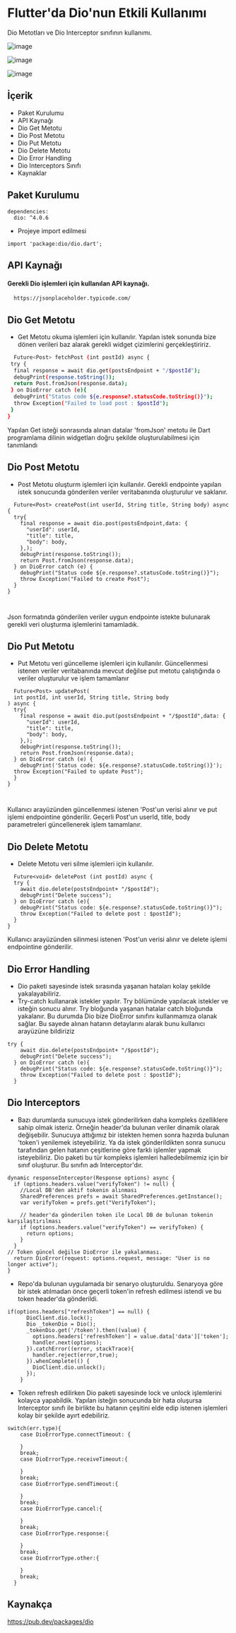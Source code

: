
# Flutter'da Dio'nun Etkili Kullanımı

Dio Metotları ve Dio Interceptor sınıfının kullanımı.

![image]([https://storage.cloud.google.com/githubzeministanbul/Ekran%20Resmi%202022-09-07%2023.47.44.png](https://00f74ba44b62912ba01dccabeeefe9d8533b370f12-apidata.googleusercontent.com/download/storage/v1/b/githubzeministanbul/o/Ekran%20Resmi%202022-09-07%2023.47.44.png?jk=AFshE3WhEsDeI8wvKBc3L6Vx8KLDDxKnnaMTDnCYnbXNZYFbImLLyw-n19-4B9eAKB--XCchecsN6vvksGQsZfWNKOUOrrcSaOuZ6sVGW3M2TEnqc2HYHiC7ZT_d4SXiiSkImCGKI0lgoVjDeLgDvejI7FXrqpjMYuRGGXg7I4WtpRj5KPBpwue0fPl3BT6JEceCFc_sRaPg7AhOrrNVWz3_0o98oT_MYcEAFWFLbXuLI_1ZjOe_jotx5Z-eP6FmJR02ZEbtF03YAHEijklbz3P3DWpmCgbSWWmvYdGDkbJAYBE7zpRhw3bVc2ZAXLYcI3PqBQUPuwpEK3_jjf7ylupCH93NU_kHfeMag5_T7qOVTvJW3Xsl8Ag6V6JQZ9tBPd3lipCoGb6umvIRgIRPj8bdMBJhB0eIbP0j_MsztOemmcKGfg6xLLiLuS-dz7eRCta-gi-VuRGfYJPC79QBY2fgPClzrgtBoj14kTn6I_JiZBk0tmNJJkDGMEA-WThiVDYADJIyBntXQtEaYZ6bYCcH8acSOW6al7uwYVfeHyovq1vKeZsCJe2pzKGB-lL4HepbNYplyEp57qZHppJo2JVhp5tjCRe_a8LW_q3K_3rR4OpEAHHUdyBX4TsVHFtPDiCwq1DszJGGS5ZZ561tQiK5JjXUc7CxAkDxICKlp-MuphJbmXtiBsYiwgUhuwEmkhwy8UVvPl0Q_YLY0V46isA2RhDXrH7LCcQs5Xe46X9rJVasRwlHWpiCsYY_0DlOHHLiItnTsREoZi2uBY-uOOwbyNx1O4yRF47DcqwxgMwsLaCHrQRZ-FcwpnrWxjTTeksnfzUvS6ztOmagQtAXNBAVDSdkI7WDdRHpFW5UNV_KLN509TuzaaqMY9zXeq6ChAVjFZ4z-3vC3C1cUAWRzQFECYRIXCbAAryTPS_yemkEGE8SV9vQN4eJb13uaafkyR9rweIsKOPY2FvNEBv0WC7YXxqQhN14JoH3SrH5-MRHiJLFAesj0ygHV_yJvhWtBjzdqts_cVj1u-gY_vutPo7Fvw&isca=1))


![image](https://storage.cloud.google.com/githubzeministanbul/Ekran%20Resmi%202022-09-07%2023.48.04.png)

![image](https://storage.cloud.google.com/githubzeministanbul/Ekran%20Resmi%202022-09-07%2023.48.21.png)


## İçerik


- Paket Kurulumu
- API Kaynağı
- Dio Get Metotu
- Dio Post Metotu
- Dio Put Metotu
- Dio Delete Metotu
- Dio Error Handling
- Dio Interceptors Sınıfı
- Kaynaklar

## Paket Kurulumu

```
dependencies:
  dio: ^4.0.6
```

- Projeye import edilmesi

```
import 'package:dio/dio.dart';

```
  

## API Kaynağı

#### Gerekli Dio işlemleri için kullanılan API kaynağı.



```http
  https://jsonplaceholder.typicode.com/
```





  

## Dio Get Metotu

- Get Metotu okuma işlemleri için kullanılır. Yapılan istek sonunda bize dönen verileri baz alarak gerekli widget çizimlerini gerçekleştiririz.


  


```bash
  Future<Post> fetchPost (int postId) async {
 try {
  final response = await dio.get(postsEndpoint + "/$postId");
  debugPrint(response.toString());
  return Post.fromJson(response.data);
 } on DioError catch (e){
  debugPrint("Status code ${e.response?.statusCode.toString()}");
  throw Exception("Failed to load post : $postId");
 }
}
```

  

Yapılan Get isteği sonrasında alınan datalar 'fromJson' metotu ile Dart programlama dilinin widgetları doğru şekilde oluşturulabilmesi için tanımlandı

## Dio Post Metotu

- Post Metotu oluşturm işlemleri için kullanılır. Gerekli endpointe yapılan istek sonucunda gönderilen veriler veritabanında oluşturulur ve saklanır.




```
  Future<Post> createPost(int userId, String title, String body) async {
  try{
    final response = await dio.post(postsEndpoint,data: {
      "userId": userId,
      "title": title,
      "body": body,
    },);
    debugPrint(response.toString());
    return Post.fromJson(response.data);
  } on DioError catch (e) {
    debugPrint("Status code ${e.response?.statusCode.toString()}");
    throw Exception("Failed to create Post");
  }
}
  
  
```

Json formatında gönderilen veriler uygun endpointe istekte bulunarak gerekli veri oluşturma işlemlerini tamamladık.




## Dio Put Metotu

- Put Metotu veri güncelleme işlemleri için kullanılır. Güncellenmesi istenen veriler veritabanında mevcut değilse put metotu çalıştığında o veriler oluşturulur ve işlem tamamlanır




```
  Future<Post> updatePost(
  int postId, int userId, String title, String body
) async {
  try{
    final response = await dio.put(postsEndpoint + "/$postId",data: {
      "userId": userId,
      "title": title,
      "body": body,
    },);
    debugPrint(response.toString());
    return Post.fromJson(response.data);
  } on DioError catch (e) {
    debugPrint('Status code: ${e.response?.statusCode.toString()}');
  throw Exception("Failed to update Post");
  }
}
  
  
```

Kullanıcı arayüzünden güncellenmesi istenen 'Post'un verisi alınır ve put işlemi endpointine gönderilir. Geçerli Post'un userId, title, body parametreleri güncellenerek işlem tamamlanır.



## Dio Delete Metotu

- Delete Metotu veri silme işlemleri için kullanılır. 




```
  Future<void> deletePost (int postId) async {
  try {
    await dio.delete(postsEndpoint+ "/$postId");
    debugPrint("Delete success");
  } on DioError catch (e){
    debugPrint("Status code: ${e.response?.statusCode.toString()}");
    throw Exception("Failed to delete post : $postId");
  }
}
```

Kullanıcı arayüzünden silinmesi istenen 'Post'un verisi alınır ve delete işlemi endpointine gönderilir. 

## Dio Error Handling

- Dio paketi sayesinde istek sırasında yaşanan hataları kolay şekilde yakalayabiliriz. 
- Try-catch kullanarak istekler yapılır. Try bölümünde yapılacak istekler ve isteğin sonucu alınır. Try bloğunda yaşanan hatalar catch bloğunda yakalanır. Bu durumda Dio bize DioError sınıfını kullanmamıza olanak sağlar. Bu sayede alınan hatanın detaylarını alarak bunu kullanıcı arayüzüne bildiriziz

```
try {
    await dio.delete(postsEndpoint+ "/$postId");
    debugPrint("Delete success");
  } on DioError catch (e){
    debugPrint("Status code: ${e.response?.statusCode.toString()}");
    throw Exception("Failed to delete post : $postId");
  }
```


## Dio Interceptors

- Bazı durumlarda sunucuya istek gönderilirken daha kompleks özelliklere sahip olmak isteriz. Örneğin header'da bulunan veriler dinamik olarak değişebilir. Sunucuya attığımız bir istekten hemen sonra hazırda bulunan 'token'i yenilemek isteyebiliriz. Ya da istek gönderildikten sonra sunucu tarafından gelen hatanın çeşitlerine göre farklı işlemler yapmak isteyebiliriz. Dio paketi bu tür kompleks işlemleri halledebilmemiz için bir sınıf oluşturur. Bu sınıfın adı Interceptor'dır.

```
dynamic responseInterceptor(Response options) async {
  if (options.headers.value("verifyToken") != null) {
    //Local DB'den aktif tokenin alınması
    SharedPreferences prefs = await SharedPreferences.getInstance();
    var verifyToken = prefs.get("VerifyToken");
    
    // header'da gönderilen token ile Local DB de bulunan tokenin karşılaştırılması
    if (options.headers.value("verifyToken") == verifyToken) {
      return options;
    }
  }
// Token güncel değilse DioError ile yakalanması.
  return DioError(request: options.request, message: "User is no longer active");
}

``` 

- Repo'da bulunan uygulamada bir senaryo oluşturuldu. Senaryoya göre bir istek atılmadan önce geçerli token'in refresh edilmesi istendi ve bu token header'da gönderildi.

```
if(options.headers["refreshToken"] == null) {
      DioClient.dio.lock();
      Dio _tokenDio = Dio();
      _tokenDio.get('/token').then((value) {
        options.headers['refreshToken'] = value.data['data']['token'];
        handler.next(options);
      }).catchError((error, stackTrace){
        handler.reject(error,true);
      }).whenComplete(() {
        DioClient.dio.unlock();
      });
    }
```

- Token refresh edilirken Dio paketi sayesinde lock ve unlock işlemlerini kolayca yapabildik.
Yapılan isteğin sonucunda bir hata oluşursa Interceptor sınıfı ile birlikte bu hatanın çeşitini elde edip istenen işlemleri kolay bir şekilde ayırt edebiliriz.

```
switch(err.type){
    case DioErrorType.connectTimeout: {

    }
    break;
    case DioErrorType.receiveTimeout:{
        
    }
    break;
    case DioErrorType.sendTimeout:{

    }
    break;
    case DioErrorType.cancel:{

    }
    break;
    case DioErrorType.response:{

    }
    break;
    case DioErrorType.other:{

    }
    break;
  }
```
## Kaynakça

https://pub.dev/packages/dio


